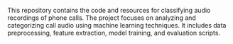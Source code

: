 This repository contains the code and resources for classifying audio recordings of phone calls.
The project focuses on analyzing and categorizing call audio using machine learning techniques.
It includes data preprocessing, feature extraction, model training, and evaluation scripts.
